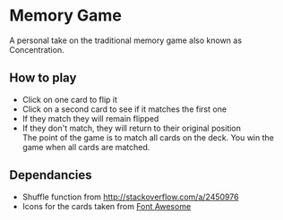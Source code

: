 # Memory Game
A personal take on the traditional memory game also known as Concentration.

## How to play
- Click on one card to flip it  
- Click on a second card to see if it matches the first one  
- If they match they will remain flipped  
- If they don't match, they will return to their original position  
The point of the game is to match all cards on the deck. You win the game when all cards are matched.

## Dependancies
- Shuffle function from http://stackoverflow.com/a/2450976  
- Icons for the cards taken from [Font Awesome](https://fontawesome.com/icons?d=gallery)
